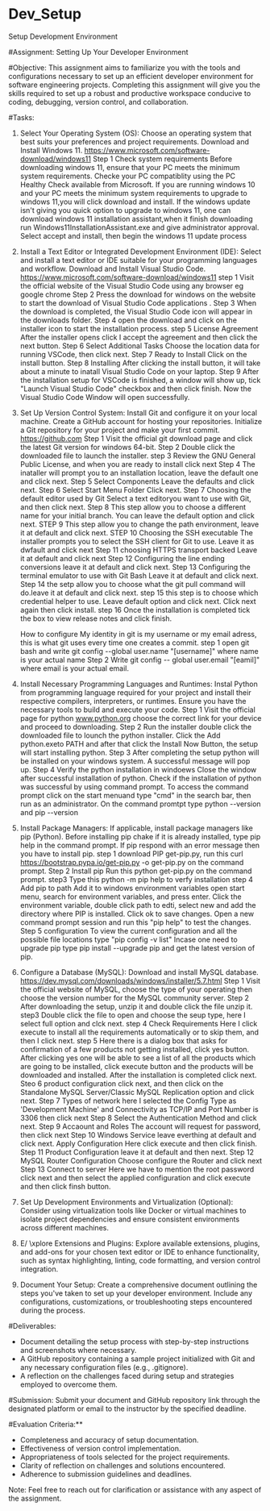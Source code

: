 # Dev_Setup
Setup Development Environment

#Assignment: Setting Up Your Developer Environment

#Objective:
This assignment aims to familiarize you with the tools and configurations necessary to set up an efficient developer environment for software engineering projects. Completing this assignment will give you the skills required to set up a robust and productive workspace conducive to coding, debugging, version control, and collaboration.

#Tasks:

1. Select Your Operating System (OS):
   Choose an operating system that best suits your preferences and project requirements. Download and Install Windows 11. https://www.microsoft.com/software-download/windows11
   Step 1
   Check system requirements
   Before downloading windows 11, ensure that your PC meets the minimum system requirements. Checke your PC compatiblity using the PC Healthy Check available from Microsoft.
   If you are running windows 10 and your PC meets the minimum system requirements to upgrade to windows 11,you will click download and install.
    If the windows update isn't giving you quick option to upgrade to windows 11, one can download windows 11 installation assistant,when it finish downloading run Windows11InstallationAssistant.exe and give administrator approval.
    Select accept and install, then begin the windows 11 update process


2. Install a Text Editor or Integrated Development Environment (IDE):
   Select and install a text editor or IDE suitable for your programming languages and workflow. Download and Install Visual Studio Code.  https://www.microsoft.com/software-download/windows11
step 1
Visit the official website of the Visual Studio Code using any browser eg google chrome 
Step 2
Press the download for windows on the website to start the download of Visual Studio Code applications .
Step 3 
When the download is completed, the Visual Studio Code icon will appear in the downloads folder.
Step 4 
open the download and click on the installer icon to start the installation process.
step 5
License Agreement
After the installer opens click I accept the agreement and then click the next button. 
Step 6
Select Additional Tasks
Choose the location data for running VSCode, then click next.
Step 7
Ready to Install
Click on the install button.
Step 8
 Installing 
 After clicking the install button, it will take about a minute to inatall Visual Studio Code on your laptop.
 Step 9 
  After the installation setup for VSCode is finished, a window will show up, tick "Launch Visual Studio Code" checkbox and then click finish. 
  Now the Visual Studio Code Window will open successfully.


3. Set Up Version Control System:
   Install Git and configure it on your local machine. Create a GitHub account for hosting your repositories. Initialize a Git repository for your project and make your first commit. https://github.com
   Step 1
   Visit the official git download page and click the latest Git version for windows 64-bit.
   Step 2
   Double click the downloaded file to launch the installer.
   step 3
   Review the GNU General Public License, and when you are ready to install click next 
   Step 4
   The inataller will prompt you to an installation location, leave the default one and click next.
   Step 5
   Select Components
   Leave the defaults and click next.
   Step 6 
   Select Start Menu Folder
   Click next.
   Step 7
   Choosing the default editor used by Git
   Select a text editoryou want to use with Git, and then click next.
   Step 8 
   This step allow you to choose a different name for your initial branch. You can leave the default option and click next.
   STEP 9 
   This step allow you to change the path environment, leave it at default and click next.
   STEP 10
   Choosing the SSH executable 
   The installer prompts you to select the SSH client for Git to use. Leave it as dwfault and click next
   Step 11
   choosing HTTPS transport backed
   Leave it at default and click next
   Step 12 
   Configuring the line ending conversions 
   leave it at default and click next.
   Step 13
   Configuring the terminal emulator to use with Git Bash 
   Leave it at default and click next.
   Step 14 
   the setp allow you to choose what the git pull command will do.leave it at default and click next.
   step 15 
   this step is to choose which credential helper to use. Leave default option and click next.
   Click next again then click install.
   step 16 
   Once the installation is completed tick the box to view release notes and click finish.

   How to configure 
   My identity in git is my username or my email adress, this is what git uses every time one creates a commit.
   step 1
   open git bash and write git config --global user.name "[username]" where name is your actual name 
   Step 2
   Write git config -- global user.email "[eamil]" where email is your actual email.


4. Install Necessary Programming Languages and Runtimes:
  Instal Python from  programming language required for your project and install their respective compilers, interpreters, or runtimes. Ensure you have the necessary tools to build and execute your code.
  Step 1
  Visit the official page for python www.python.org choose the correct link for your device and proceed to downloading.
  Step 2
  Run the installer 
  double click the downloaded file to lounch the python installer. Click the Add python.exeto PATH and after that click the Install Now Button, the setup will start installing python.
  Step 3 
  After completing the setup python will be installed on your windows system. A successful message will pop up.
  Step 4 
  Verify the python installation in windoews 
  Close the window after successful installation of python. Check if the installation of python was successful by using command prompt. To access the command prompt click on the start menuand type "cmd" in the search bar, then run as an administrator. On the command promtpt type 
  python --version and pip --version


5. Install Package Managers:
   If applicable, install package managers like pip (Python).
   Before installing pip chake if it is already installed, type pip help in the command prompt. If pip respond with an error message then you have to install pip.
   step 1 
   download PIP get-pip.py, run this curl https://bootstrap.pypa.io/get-pip.py -o get-pip.py on the command prompt.
   Step 2
   Install pip
   Run this python get-pip.py on the command prompt.
   step3 
   Type this python -m pip help to verfy installation
   step 4
   Add pip to path
   Add it to windows environment variables 
   open start menu, search for environment variables, and press enter.
   Click the environment variable, double click path to edti, select new and add the directory where PIP is installed. Click ok to save changes.
   Open a new command prompt session and run this "pip help" to test the changes.
   Step 5
   configuration
   To view the current configuration and all the possible file locations type "pip config -v list"
   Incase one need to upgrade pip type pip install --upgrade pip and get the latest version of pip.

                                                                                                  
  6. Configure a Database (MySQL):
   Download and install MySQL database. https://dev.mysql.com/downloads/windows/installer/5.7.html
   Step 1
   Visit the official website of MySQL, choose the type of your operating then choose the version number for the MySQL community server.
   Step 2 
   After downloading the setup, unzip it and double click the file unzip it.
   step3 
   Double click the file to open and choose the seup type, here I select full option and clck next.
   step 4
   Check Requirements
   Here I click execute to install all the requirements automatically or to skip them, and then I click next.
   step 5
   Here there is a dialog box that asks for confirmation of a few products not getting installed, click yes button. After clicking yes one will be able to see a list of all the products which are going to be installed, click execute button and the products will be downloaded and installed. After the installation is completed click next.
   Steo 6 
   product configuration
   click next, and then click on the Standalone MySQL Server/Classic MySQL Replication option and click next.
   Step 7
   Types of network
   here I selected the Config Type as 'Development Machine' and Connectivity as TCP/IP and Port Number is 3306 then click next
   Step 8 
   Select the Authentication Method and click next.
   Step 9
   Accaount and Roles 
   The account will request for password, then click next
   Step 10
   Windows Service 
   leave everthing at default and click next.
   Apply Configuration 
   Here click execute and then click finish.
   Step 11
   Product Configuration 
   leave it at default and then next.
   Step 12 
   MySQL Router Configuration
   Choose configure the Router and click next
   Step 13 
   Connect to server
   Here we have to mention the root password click next and then select the applied configuration and click execute and then click finsh button.



7. Set Up Development Environments and Virtualization (Optional):
   Consider using virtualization tools like Docker or virtual machines to isolate project dependencies and ensure consistent environments across different machines.

8. E/
\xplore Extensions and Plugins:
   Explore available extensions, plugins, and add-ons for your chosen text editor or IDE to enhance functionality, such as syntax highlighting, linting, code formatting, and version control integration.

9. Document Your Setup:
    Create a comprehensive document outlining the steps you've taken to set up your developer environment. Include any configurations, customizations, or troubleshooting steps encountered during the process. 

#Deliverables:
- Document detailing the setup process with step-by-step instructions and screenshots where necessary.
- A GitHub repository containing a sample project initialized with Git and any necessary configuration files (e.g., .gitignore).
- A reflection on the challenges faced during setup and strategies employed to overcome them.

#Submission:
Submit your document and GitHub repository link through the designated platform or email to the instructor by the specified deadline.

#Evaluation Criteria:**
- Completeness and accuracy of setup documentation.
- Effectiveness of version control implementation.
- Appropriateness of tools selected for the project requirements.
- Clarity of reflection on challenges and solutions encountered.
- Adherence to submission guidelines and deadlines.

Note: Feel free to reach out for clarification or assistance with any aspect of the assignment.
